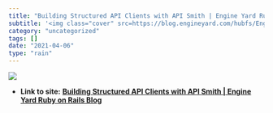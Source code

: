 ```yaml
---
title: "Building Structured API Clients with API Smith | Engine Yard Ruby on Rails Blog"
subtitle: '<img class="cover" src=https://blog.engineyard.com/hubfs/Engine-Yard-June-2017-theme/Images/support-...'
category: "uncategorized"
tags: []
date: "2021-04-06"
type: "rain"
---
```

<img class="cover" src=https://blog.engineyard.com/hubfs/Engine-Yard-June-2017-theme/Images/support-panda-headline.png#keepProtocol>


* **Link to site:** **[Building Structured API Clients with API Smith | Engine Yard Ruby on Rails Blog](http://www.engineyard.com/blog/2011/building-structured-api-clients-with-api-smith?mkt_tok=3RkMMJWWfF9wsRoluKnPZKXonjHpfsX87u8qWqWg38431UFwdcjKPmjr1YEDSsp0dvycMRAVFZl5nQlWHembeZlB6PE%3D)**